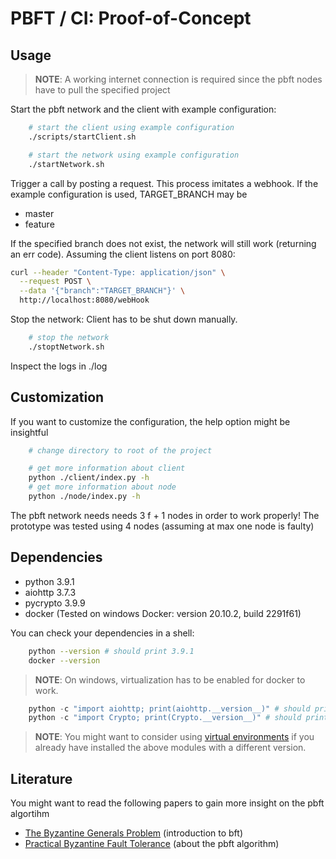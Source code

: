 # PBFT / CI: Proof-of-Concept

## Usage

> **NOTE**: A working internet connection is required since the pbft nodes have to pull the specified project

Start the pbft network and the client with example configuration:

```bash
    # start the client using example configuration
    ./scripts/startClient.sh
```

```bash
    # start the network using example configuration
    ./startNetwork.sh
```

Trigger a call by posting a request. This process imitates a webhook.
If the example configuration is used, TARGET_BRANCH may be

- master
- feature

If the specified branch does not exist, the network will still work (returning an err code). Assuming the client listens on port 8080:

```bash
curl --header "Content-Type: application/json" \
  --request POST \
  --data '{"branch":"TARGET_BRANCH"}' \
  http://localhost:8080/webHook
```

Stop the network: Client has to be shut down manually.

```bash
    # stop the network
    ./stoptNetwork.sh
```

Inspect the logs in ./log

## Customization

If you want to customize the configuration, the help option might be insightful

```bash
    # change directory to root of the project

    # get more information about client
    python ./client/index.py -h
    # get more information about node
    python ./node/index.py -h
```

The pbft network needs needs 3 f + 1 nodes in order to work properly!
The prototype was tested using 4 nodes (assuming at max one node is faulty)

## Dependencies

- python 3.9.1
- aiohttp 3.7.3
- pycrypto 3.9.9
- docker (Tested on windows Docker: version 20.10.2, build 2291f61)

You can check your dependencies in a shell:

```bash
    python --version # should print 3.9.1
    docker --version
```

> **NOTE**: On windows, virtualization has to be enabled for docker to work.

```python
    python -c "import aiohttp; print(aiohttp.__version__)" # should print 3.7.3
    python -c "import Crypto; print(Crypto.__version__)" # should print 3.9.9
```

> **NOTE**: You might want to consider using [virtual environments](https://docs.python.org/3/tutorial/venv.html) if you already have installed the above modules with a different version.

## Literature

You might want to read the following papers to gain more insight on the pbft algortihm

- [The Byzantine Generals Problem](https://lamport.azurewebsites.net/pubs/byz.pdf) (introduction to bft)
- [Practical Byzantine Fault Tolerance](http://www.pmg.lcs.mit.edu/papers/osdi99.pdf) (about the pbft algorithm)
